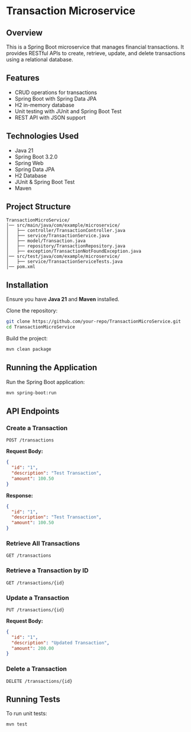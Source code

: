 # Transaction Microservice

## Overview
This is a Spring Boot microservice that manages financial transactions. It provides RESTful APIs to create, retrieve, update, and delete transactions using a relational database.

## Features
- CRUD operations for transactions
- Spring Boot with Spring Data JPA
- H2 in-memory database
- Unit testing with JUnit and Spring Boot Test
- REST API with JSON support

## Technologies Used
- Java 21
- Spring Boot 3.2.0
- Spring Web
- Spring Data JPA
- H2 Database
- JUnit & Spring Boot Test
- Maven

## Project Structure
```
TransactionMicroService/
│── src/main/java/com/example/microservice/
│   ├── controller/TransactionController.java
│   ├── service/TransactionService.java
│   ├── model/Transaction.java
│   ├── repository/TransactionRepository.java
│   ├── exception/TransactionNotFoundException.java
│── src/test/java/com/example/microservice/
│   ├── service/TransactionServiceTests.java
│── pom.xml
```

## Installation
Ensure you have **Java 21** and **Maven** installed.

Clone the repository:
```sh
git clone https://github.com/your-repo/TransactionMicroService.git
cd TransactionMicroService
```

Build the project:
```sh
mvn clean package
```

## Running the Application
Run the Spring Boot application:
```sh
mvn spring-boot:run
```

## API Endpoints

### Create a Transaction
```http
POST /transactions
```
**Request Body:**
```json
{
  "id": "1",
  "description": "Test Transaction",
  "amount": 100.50
}
```
**Response:**
```json
{
  "id": "1",
  "description": "Test Transaction",
  "amount": 100.50
}
```

### Retrieve All Transactions
```http
GET /transactions
```

### Retrieve a Transaction by ID
```http
GET /transactions/{id}
```

### Update a Transaction
```http
PUT /transactions/{id}
```
**Request Body:**
```json
{
  "id": "1",
  "description": "Updated Transaction",
  "amount": 200.00
}
```

### Delete a Transaction
```http
DELETE /transactions/{id}
```

## Running Tests
To run unit tests:
```sh
mvn test
```



